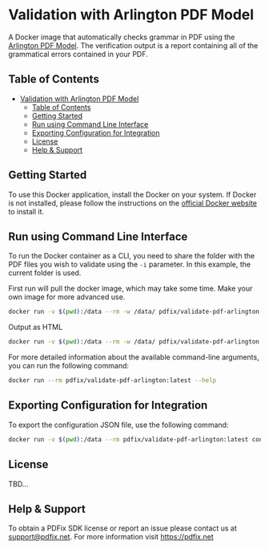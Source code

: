 # Validation with Arlington PDF Model

A Docker image that automatically checks grammar in PDF using the [Arlington PDF Model](https://github.com/pdf-association/arlington-pdf-model). The verification output is a report containing all of the grammatical errors contained in your PDF.

## Table of Contents

- [Validation with Arlington PDF Model](#validation-with-arlington-pdf-model)
  - [Table of Contents](#table-of-contents)
  - [Getting Started](#getting-started)
  - [Run using Command Line Interface](#run-using-command-line-interface)
  - [Exporting Configuration for Integration](#exporting-configuration-for-integration)
  - [License](#license)
  - [Help \& Support](#help--support)

## Getting Started

To use this Docker application, install the Docker on your system. If Docker is not installed, please follow the instructions on the [official Docker website](https://docs.docker.com/get-docker/) to install it.

## Run using Command Line Interface

To run the Docker container as a CLI, you need to share the folder with the PDF files you wish to validate using the `-i` parameter. In this example, the current folder is used.

First run will pull the docker image, which may take some time. Make your own image for more advanced use.

```bash
docker run -v $(pwd):/data --rm -w /data/ pdfix/validate-pdf-arlington:latest validate -i <input>.pdf
```

Output as HTML
```bash
docker run -v $(pwd):/data --rm -w /data/ pdfix/validate-pdf-arlington:latest validate -i <input>.pdf -o index.html --format html
```

For more detailed information about the available command-line arguments, you can run the following command:

```bash
docker run --rm pdfix/validate-pdf-arlington:latest --help
```

## Exporting Configuration for Integration
To export the configuration JSON file, use the following command:
```bash
docker run -v $(pwd):/data --rm pdfix/validate-pdf-arlington:latest config -o config.json
```

## License
TBD...

## Help & Support
To obtain a PDFix SDK license or report an issue please contact us at support@pdfix.net.
For more information visit https://pdfix.net

